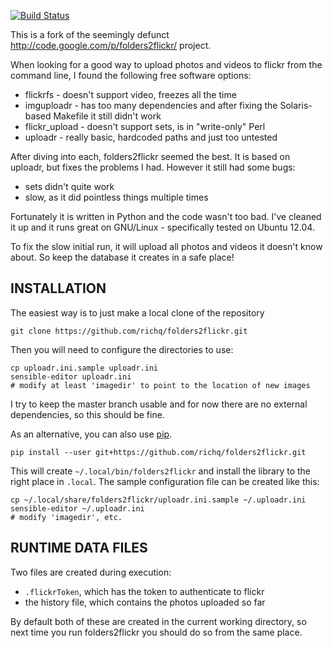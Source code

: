 [![Build Status](https://travis-ci.org/richq/folders2flickr.png)](https://travis-ci.org/richq/folders2flickr)

This is a fork of the seemingly defunct http://code.google.com/p/folders2flickr/ project.

When looking for a good way to upload photos and videos to flickr from the
command line, I found the following free software options:

* flickrfs - doesn't support video, freezes all the time
* imguploadr - has too many dependencies and after fixing the Solaris-based Makefile it still didn't work
* flickr\_upload - doesn't support sets, is in "write-only" Perl
* uploadr - really basic, hardcoded paths and just too untested

After diving into each, folders2flickr seemed the best. It is based on uploadr,
but fixes the problems I had. However it still had some bugs:

* sets didn't quite work
* slow, as it did pointless things multiple times

Fortunately it is written in Python and the code wasn't too bad. I've cleaned
it up and it runs great on GNU/Linux - specifically tested on Ubuntu 12.04.

To fix the slow initial run, it will upload all photos and videos it doesn't know about.
So keep the database it creates in a safe place!

## INSTALLATION

The easiest way is to just make a local clone of the repository

    git clone https://github.com/richq/folders2flickr.git

Then you will need to configure the directories to use:

    cp uploadr.ini.sample uploadr.ini
    sensible-editor uploadr.ini
    # modify at least 'imagedir' to point to the location of new images

I try to keep the master branch usable and for now there are no external
dependencies, so this should be fine.

As an alternative, you can also use [pip](http://www.pip-installer.org).

    pip install --user git+https://github.com/richq/folders2flickr.git

This will create `~/.local/bin/folders2flickr` and install the library to the right place in `.local`. 
The sample configuration file can be created like this:

    cp ~/.local/share/folders2flickr/uploadr.ini.sample ~/.uploadr.ini
    sensible-editor ~/.uploadr.ini
    # modify 'imagedir', etc.

## RUNTIME DATA FILES

Two files are created during execution:

* `.flickrToken`, which has the token to authenticate to flickr
* the history file, which contains the photos uploaded so far

By default both of these are created in the current working directory, so next
time you run folders2flickr you should do so from the same place.
